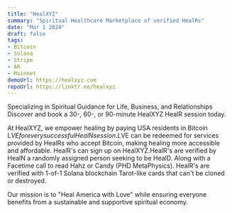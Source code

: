 ```yaml
---
title: "HealXYZ"
summary: "Spiritual Healthcare Marketplace of verified HealRs"
date: "Mar 1 2024"
draft: false
tags:
- Bitcoin
- Solana
- Stripe
- AR
- Mainnet
demoUrl: https://healxyz.com
repoUrl: https://linktr.ee/healxyz
---
```


Specializing in Spiritual Guidance for Life, Business, and Relationships
Discover and book a 30-, 60-, or 90-minute HealXYZ HealR session today.

At HealXYZ, we empower healing by paying USA residents in Bitcoin L$VE for every successful HealN session. L$VE can be redeemed for services provided by HealRs who accept Bitcoin, making healing more accessible and affordable. HealR's can sign up on HealXYZ.HealR's are verified by HealN a randomly assigned person seeking to be HealD. Along with a Facetime call to read Hahz or Candy (PHD MetaPhysics). HealR's are verified with 1-of-1 Solana blockchain Tarot-like cards that can't be cloned or destroyed.

Our mission is to "Heal America with Love" while ensuring everyone benefits from a sustainable and supportive spiritual economy.
